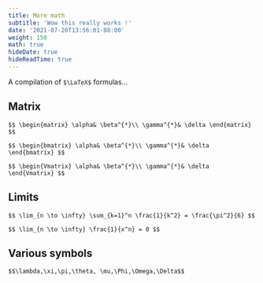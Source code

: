 ```yaml
---
title: More math
subtitle: 'Wow this really works !'
date: '2021-07-20T13:56:01-08:00'
weight: 150
math: true
hideDate: true
hideReadTime: true
---
```


A compilation of `$\LaTeX$` formulas...
<!--more-->

## Matrix

`$$
\begin{matrix}
\alpha& \beta^{*}\\
\gamma^{*}& \delta
\end{matrix}
$$`


`
$$
\begin{bmatrix}
\alpha& \beta^{*}\\
\gamma^{*}& \delta
\end{bmatrix}
$$
`



`
$$
\begin{Vmatrix}
\alpha& \beta^{*}\\
\gamma^{*}& \delta
\end{Vmatrix}
$$
`

## Limits

`$$
\lim_{n \to \infty}
    \sum_{k=1}^n \frac{1}{k^2}
    = \frac{\pi^2}{6}
$$`


`$$
\lim_{n \to \infty}
     \frac{1}{x^n}
    = 0
$$`

## Various symbols

`$$\lambda,\xi,\pi,\theta,
\mu,\Phi,\Omega,\Delta$$`

